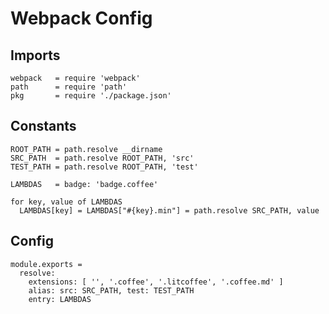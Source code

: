 # Webpack Config

## Imports

    webpack   = require 'webpack'
    path      = require 'path'
    pkg       = require './package.json'


## Constants

    ROOT_PATH = path.resolve __dirname
    SRC_PATH  = path.resolve ROOT_PATH, 'src'
    TEST_PATH = path.resolve ROOT_PATH, 'test'

    LAMBDAS   = badge: 'badge.coffee'

    for key, value of LAMBDAS
      LAMBDAS[key] = LAMBDAS["#{key}.min"] = path.resolve SRC_PATH, value

## Config

    module.exports =
      resolve:
        extensions: [ '', '.coffee', '.litcoffee', '.coffee.md' ]
        alias: src: SRC_PATH, test: TEST_PATH
        entry: LAMBDAS
